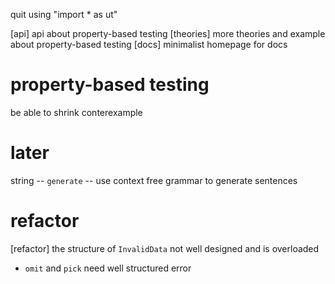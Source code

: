 quit using "import * as ut"

[api] api about property-based testing
[theories] more theories and example about property-based testing
[docs] minimalist homepage for docs

# property-based testing

be able to shrink conterexample

# later

string -- `generate` -- use context free grammar to generate sentences

# refactor

[refactor] the structure of `InvalidData` not well designed and is overloaded

- `omit` and `pick` need well structured error
